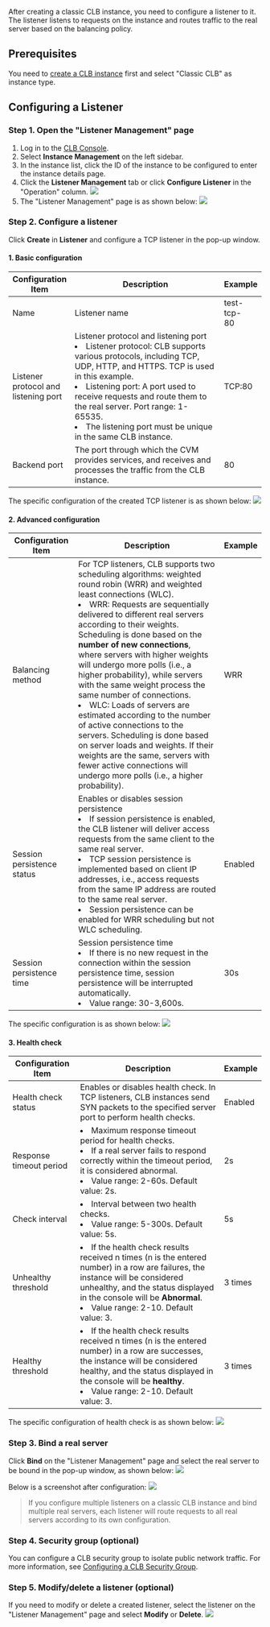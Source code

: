 After creating a classic CLB instance, you need to configure a listener to it. The listener listens to requests on the instance and routes traffic to the real server based on the balancing policy.

## Prerequisites
You need to [create a CLB instance](https://intl.cloud.tencent.com/document/product/214/6149) first and select "Classic CLB" as instance type.

## Configuring a Listener
### Step 1. Open the "Listener Management" page
1. Log in to the [CLB Console](https://console.cloud.tencent.com/clb).
2. Select **Instance Management** on the left sidebar.
3. In the instance list, click the ID of the instance to be configured to enter the instance details page.
4. Click the **Listener Management** tab or click **Configure Listener** in the "Operation" column.
![](https://main.qcloudimg.com/raw/3c63dacadca27ea0bb84d015954d741a.png)
5. The "Listener Management" page is as shown below:
![](https://main.qcloudimg.com/raw/61ff0540f4eccdc24cb5f06f76af5299.png)

### Step 2. Configure a listener
Click **Create** in **Listener** and configure a TCP listener in the pop-up window.
#### 1. Basic configuration
<table>
<thead>
<tr>
<th width="15%">Configuration Item</th>
<th width="70%">Description</th>
<th width="15%">Example</th>
</tr>
</thead>
<tbody><tr>
<td>Name</td>
<td>Listener name</td>
<td><span>test-tcp-80&nbsp;&nbsp;&nbsp;&nbsp;</span></td>
</tr>
<tr>
<td>Listener protocol and listening port</td>
<td>Listener protocol and listening port<br><li>Listener protocol: CLB supports various protocols, including TCP, UDP, HTTP, and HTTPS. TCP is used in this example.</li><li>Listening port: A port used to receive requests and route them to the real server. Port range: 1-65535.</li><li>The listening port must be unique in the same CLB instance.</li></td>
<td>TCP:80</td>
</tr>
<tr>
<td>Backend port</td>
<td>The port through which the CVM provides services, and receives and processes the traffic from the CLB instance.</td>
<td>80</td>
</tr>
</tbody></table>

The specific configuration of the created TCP listener is as shown below:
![](https://main.qcloudimg.com/raw/3773d74e1c13df06f7d70e89e3820624.png)

#### 2. Advanced configuration
| Configuration Item | Description | Example |
| ------- | ------------------------ | ---------------------------------------- |
| Balancing method | For TCP listeners, CLB supports two scheduling algorithms: weighted round robin (WRR) and weighted least connections (WLC).<br><li>WRR: Requests are sequentially delivered to different real servers according to their weights. Scheduling is done based on the <strong>number of new connections</strong>, where servers with higher weights will undergo more polls (i.e., a higher probability), while servers with the same weight process the same number of connections.</li><li>WLC: Loads of servers are estimated according to the number of active connections to the servers. Scheduling is done based on server loads and weights. If their weights are the same, servers with fewer active connections will undergo more polls (i.e., a higher probability).</li> | WRR |
| Session persistence status | Enables or disables session persistence<br><li>If session persistence is enabled, the CLB listener will deliver access requests from the same client to the same real server.</li><li>TCP session persistence is implemented based on client IP addresses, i.e., access requests from the same IP address are routed to the same real server.</li><li>Session persistence can be enabled for WRR scheduling but not WLC scheduling.</li> | Enabled |
| Session persistence time | Session persistence time<br><li>If there is no new request in the connection within the session persistence time, session persistence will be interrupted automatically.</li><li>Value range: 30-3,600s.</li> | 30s |

The specific configuration is as shown below:
![](https://main.qcloudimg.com/raw/ddc22b9e0638eb8f2d8803ffee6335f8.png)

#### 3. Health check
| Configuration Item | Description | Example |
| ------- | ------------------------ | ---------------------------------------- |
| Health check status | Enables or disables health check. In TCP listeners, CLB instances send SYN packets to the specified server port to perform health checks. | Enabled |
| Response timeout period | <li>Maximum response timeout period for health checks.</li><li>If a real server fails to respond correctly within the timeout period, it is considered abnormal.</li><li>Value range: 2-60s. Default value: 2s.</li> | 2s |
| Check interval | <li>Interval between two health checks.</li><li>Value range: 5-300s. Default value: 5s.</li> | 5s |
| Unhealthy threshold | <li>If the health check results received n times (n is the entered number) in a row are failures, the instance will be considered unhealthy, and the status displayed in the console will be **Abnormal**.</li><li>Value range: 2-10. Default value: 3.</li> | 3 times |
| Healthy threshold | <li>If the health check results received n times (n is the entered number) in a row are successes, the instance will be considered healthy, and the status displayed in the console will be **healthy**.</li><li>Value range: 2-10. Default value: 3.</li> | 3 times |

The specific configuration of health check is as shown below:
![](https://main.qcloudimg.com/raw/a05f5672d4999a60f6e01b74df38fc6b.png)

### Step 3. Bind a real server
Click **Bind** on the "Listener Management" page and select the real server to be bound in the pop-up window, as shown below:
![](https://main.qcloudimg.com/raw/7ad71ca47183798e8cb54dfd25b9cdb3.png)

Below is a screenshot after configuration:
![](https://main.qcloudimg.com/raw/ef63b9817686f4743408cb6e7fba19f3.png)

>If you configure multiple listeners on a classic CLB instance and bind multiple real servers, each listener will route requests to all real servers according to its own configuration.

### Step 4. Security group (optional)
You can configure a CLB security group to isolate public network traffic. For more information, see [Configuring a CLB Security Group](https://intl.cloud.tencent.com/document/product/214/14733).

### Step 5. Modify/delete a listener (optional)
If you need to modify or delete a created listener, select the listener on the "Listener Management" page and select **Modify** or **Delete**.
![](https://main.qcloudimg.com/raw/b4003107882decddea5828bf887dab40.png)
